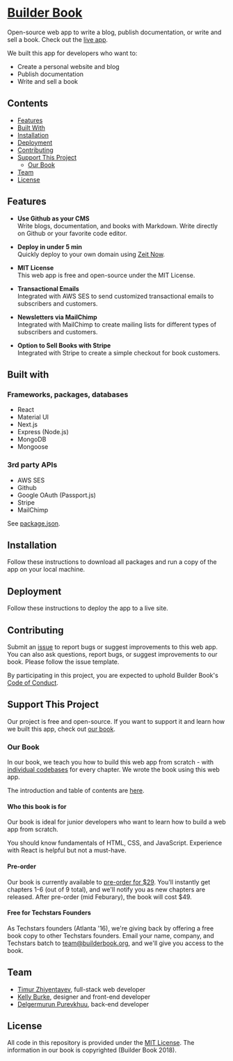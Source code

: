 # [Builder Book](https://builderbook.org)

Open-source web app to write a blog, publish documentation, or write and sell a book. Check out the [live app](https://builderbook.org/books/book-1/introduction).

We built this app for developers who want to:

- Create a personal website and blog
- Publish documentation
- Write and sell a book

## Contents
- [Features](#features)
- [Built With](#built-with)
- [Installation](#installation)
- [Deployment](#deployment)
- [Contributing](#contributing)
- [Support This Project](#support-this-project)
  - [Our Book](#our-book)
- [Team](#team)
- [License](#license)

## Features

- **Use Github as your CMS**</br>
Write blogs, documentation, and books with Markdown. Write directly on Github or your favorite code editor.

- **Deploy in under 5 min**</br>
Quickly deploy to your own domain using [Zeit Now](https://zeit.co/now).

- **MIT License**</br>
This web app is free and open-source under the MIT License.

- **Transactional Emails**</br>
Integrated with AWS SES to send customized transactional emails to subscribers and customers.

- **Newsletters via MailChimp**</br>
Integrated with MailChimp to create mailing lists for different types of subscribers and customers.

- **Option to Sell Books with Stripe**</br>
Integrated with Stripe to create a simple checkout for book customers.

## Built with

### Frameworks, packages, databases
- React
- Material UI
- Next.js
- Express (Node.js)
- MongoDB
- Mongoose

### 3rd party APIs
- AWS SES
- Github
- Google OAuth (Passport.js)
- Stripe
- MailChimp

See [package.json](https://github.com/builderbook/builderbook/blob/master/package.json).

## Installation

Follow these instructions to download all packages and run a copy of the app on your local machine.

## Deployment

Follow these instructions to deploy the app to a live site.

## Contributing

Submit an [issue](https://github.com/builderbook/builderbook-app/issues/new) to report bugs or suggest improvements to this web app. You can also ask questions, report bugs, or suggest improvements to our book. Please follow the issue template.

By participating in this project, you are expected to uphold Builder Book's [Code of Conduct](https://github.com/builderbook/builderbook-app/blob/master/CODE-OF-CONDUCT.md).

## Support This Project

Our project is free and open-source. If you want to support it and learn how we built this app, check out [our book](https://builderbook.org/books/book-1/introduction). 

### Our Book

In our book, we teach you how to build this web app from scratch - with [individual codebases](https://github.com/builderbook/book-1-code) for every chapter. We wrote the book using this web app.

The introduction and table of contents are [here](https://builderbook.org/books/book-1/introduction).

#### Who this book is for

Our book is ideal for junior developers who want to learn how to build a web app from scratch. 

You should know fundamentals of HTML, CSS, and JavaScript. Experience with React is helpful but not a must-have.

#### Pre-order

Our book is currently available to [pre-order for $29](https://builderbook.org/books/book-1/introduction). You'll instantly get chapters 1-6 (out of 9 total), and we'll notify you as new chapters are released. After pre-order (mid Feburary), the book will cost $49.

#### Free for Techstars Founders

As Techstars founders (Atlanta '16), we're giving back by offering a free book copy to other Techstars founders. Email your name, company, and Techstars batch to team@builderbook.org, and we'll give you access to the book.

## Team

- [Timur Zhiyentayev](https://github.com/tima101), full-stack web developer
- [Kelly Burke](https://github.com/klyburke), designer and front-end developer
- [Delgermurun Purevkhuu](https://github.com/delgermurun), back-end developer

## License

All code in this repository is provided under the [MIT License](https://github.com/builderbook/books/blob/master/LICENSE). The information in our book is copyrighted (Builder Book 2018). 
